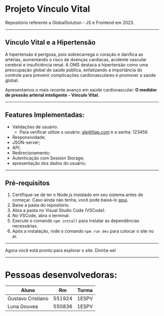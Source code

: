 # Projeto Vínculo Vital

Repositório referente a GlobalSolution - JS e Frontend em 2023.

---

## Vínculo Vital e a Hipertensão

A hipertensão é perigosa, pois sobrecarrega o coração e danifica as artérias, aumentando o risco de doenças cardíacas, acidente vascular cerebral e insuficiência renal. A OMS destaca a hipertensão como uma preocupação global de saúde pública, enfatizando a importância do controle para prevenir complicações cardiovasculares e promover a saúde global.

Apresentamos o mais recente avanço em saúde cardiovascular: **O medidor de pressão arterial inteligente - Vínculo Vital.**


---

## Features Implementadas:

* Validações de usuário:
  * Para verificar utilize o usuário: ale@fiap.com e a senha: 123456
* Responsividade;
* JSON-server;
* API;
* Redirecionamento;
* Autenticação com Session Storage;
* apresentação dos dados do usuário;

--- 

## Pré-requisitos

1. Certifique-se de ter o Node.js instalado em seu sistema antes de começar. Caso ainda não tenha, você pode baixá-lo [aqui](https://nodejs.org/en).
2. Baixe a pasta do repositório.
3. Abra a pasta no Visual Studio Code (VSCode).
4. No VSCode, abra o terminal.
5. Execute o comando `npm install` para instalar as dependências necessárias.
6. Após a instalação, rode o comando `npm run dev` para colocar o site no ar.

---

Agora você está pronto para explorar o site. Divirta-se!

---

# Pessoas desenvolvedoras:

|       Aluno       |     Rm     |   Turma   |
| ----------------- | ---------- | --------- |
| Gustavo Cristiano |   551924   |   1ESPV   |
| Luna Gouvea       |   550836   |   1ESPV   |

